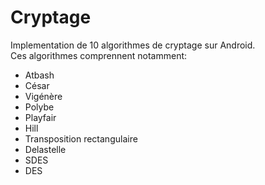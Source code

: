 # Cryptage

Implementation de 10 algorithmes de cryptage sur Android.<br/>
Ces algorithmes comprennent notamment:
- Atbash
- César
- Vigénère
- Polybe
- Playfair
- Hill
- Transposition rectangulaire
- Delastelle
- SDES
- DES
